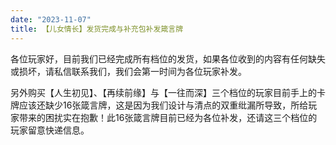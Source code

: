 ```yaml
---
date: "2023-11-07"
title: 【儿女情长】发货完成与补充包补发箴言牌
---
```


各位玩家好，目前我们已经完成所有档位的发货，如果各位收到的内容有任何缺失或损坏，请私信联系我们，我们会第一时间为各位玩家补发。

另外购买【人生初见】、【再续前缘】与【一往而深】三个档位的玩家目前手上的卡牌应该还缺少16张箴言牌，这是因为我们设计与清点的双重纰漏所导致，所给玩家带来的困扰实在抱歉！此16张箴言牌目前已经为各位补发，还请这三个档位的玩家留意快递信息。